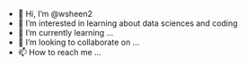 - 👋 Hi, I’m @wsheen2
- 👀 I’m interested in learning about data sciences and coding
- 🌱 I’m currently learning ...
- 💞️ I’m looking to collaborate on ...
- 📫 How to reach me ...

<!---
wsheen2/wsheen2 is a ✨ special ✨ repository because its `README.md` (this file) appears on your GitHub profile.
You can click the Preview link to take a look at your changes.
--->
